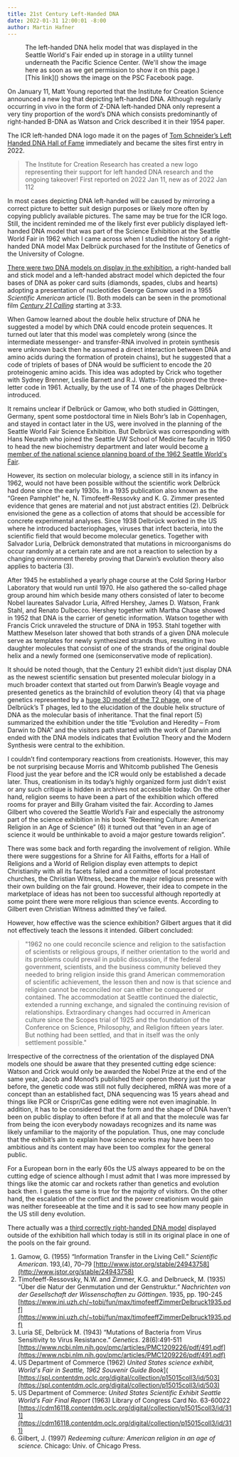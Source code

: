 ```yaml
---
title: 21st Century Left-Handed DNA
date: 2022-01-31 12:00:01 -8:00
author: Martin Hafner
---
```


<figure><figcaption> The left-handed DNA helix model that was displayed in the Seattle World's Fair ended up in storage
in a utility tunnel underneath the Pacific Science Center.  (We'll show the image here as soon as we get
permission to show it on this page.)  [This link]() shows the image on the PSC Facebook page.</figcaption></figure>


On January 11, Matt Young reported that the Institute for Creation Science announced a new log that depicting left-handed DNA. Although regularly occurring in vivo in the form of Z-DNA left-handed DNA only represent a very tiny proportion of the word’s DNA which consists predominantly of right-handed B-DNA as Watson and Crick described it in their 1954 paper.

The ICR left-handed DNA logo made it on the pages of [Tom Schneider’s Left Handed DNA Hall of Fame](https://users.fred.net/tds/leftdna/) immediately and became the sites first entry in 2022.

> The Institute for Creation Research has created a new logo representing their support for left handed DNA research and the ongoing takeover! First reported on 2022 Jan 11, new as of 2022 Jan 112

In most cases depicting DNA left-handed will be caused by mirroring a correct picture to better suit design purposes or likely more often by copying publicly available pictures. The same may be true for the ICR logo. Still, the incident reminded me of the likely first ever publicly displayed left-handed DNA model that was part of the Science Exhibition at the Seattle World Fair in 1962 which I came across when I studied the history of a right-handed DNA model Max Delbrück purchased for the Institute of Genetics of the University of Cologne. 

[There were two DNA models on display in the exhibition](https://spl.contentdm.oclc.org/digital/api/singleitem/image/p15015coll3/523/default.jpg), a right-handed ball and stick model and a left-handed abstract model which depicted the four bases of DNA as poker card suits (diamonds, spades, clubs and hearts) adopting a presentation of nucleotides George Gamow used in a 1955 _Scientific American_ article (1). Both models can be seen in the promotional film [_Century 21 Calling_](https://youtu.be/iNMpy2dbEgE) starting at 3:33.

When Gamow learned about the double helix structure of DNA he suggested a model by which DNA could encode protein sequences. It turned out later that this model was completely wrong (since the intermediate messenger- and transfer-RNA involved in protein synthesis were unknown back then he assumed a direct interaction between DNA and amino acids during the formation of protein chains), but he suggested that a code of triplets of bases of DNA would be sufficient to encode the 20 proteinogenic amino acids. This idea was adopted by Crick who together with Sydney Brenner, Leslie Barnett and R.J. Watts-Tobin proved the three-letter code in 1961. Actually, by the use of T4 one of the phages Delbrück introduced.

It remains unclear if Delbrück or Gamow, who both studied in Göttingen, Germany, spent some postdoctoral time in Niels Bohr’s lab in Copenhagen, and stayed in contact later in the US, were involved in the planning of the Seattle World Fair Science Exhibition. But Delbrück was corresponding with Hans Neurath who joined the Seattle UW School of Medicine
faculty in 1950 to head the new biochemistry department and later would become [a member of the
national science planning board of the 1962 Seattle World's Fair](https://magazine.washington.edu/hans-neurath-1909-2002/).

However, its section on molecular biology, a science still in its infancy in 1962, would not have been possible without the scientific work Delbrück had done since the early 1930s. In a 1935 publication also known as the “Green Pamphlet” he, N. Timofeeff-Ressovky and K. G. Zimmer presented evidence that genes are material and not just abstract entities (2). Delbrück envisioned the gene as a collection of atoms that should be accessible for concrete experimental analyses. Since 1938 Delbrück worked in the US where he introduced bacteriophages, viruses that infect bacteria, into the scientific field that would become molecular genetics. Together with Salvador Luria, Delbrück demonstrated that mutations in microorganisms do occur randomly at a certain rate and are not a reaction to selection by a changing environment thereby proving that Darwin’s evolution theory also applies to bacteria (3). 

After 1945 he established a yearly phage course at the Cold Spring Harbor Laboratory that would run until 1970. He also gathered the so-called phage group around him which beside many others consisted of later to become Nobel laureates Salvador Luria, Alfred Hershey, James D. Watson, Frank Stahl, and Renato Dulbecco. Hershey together with Martha Chase showed in 1952 that DNA is the carrier of genetic information. Watson together with Francis Crick unraveled the structure of DNA in 1953. Stahl together with Matthew Meselson later showed that both strands of a given DNA molecule serve as templates for newly synthesized strands thus, resulting in two daughter molecules that consist of one of the strands of the original double helix and a newly formed one (semiconservative mode of replication). 

It should be noted though, that the Century 21 exhibit didn’t just display DNA as the newest scientific sensation but presented molecular biology in a much broader context that started out from Darwin’s Beagle voyage and presented genetics as the brainchild of evolution theory (4) that via phage genetics represented by a [huge 3D model of the T2 phage](https://cdm16118.contentdm.oclc.org/digital/api/singleitem/image/p15015coll3/322/default.jpg), one of Delbrück’s T phages, led to the elucidation of the double helix structure of DNA as the molecular basis of inheritance. That the final report (5) summarized the exhibition under the title “Evolution and Heredity – From Darwin to DNA” and the visitors path started with the work of Darwin and ended with the DNA models indicates that Evolution Theory and the Modern Synthesis were central to the exhibition.

I couldn’t find contemporary reactions from creationists. However, this may be not surprising because Morris and Whitcomb published The Genesis Flood just the year before and the ICR would only be established a decade later. Thus, creationism in its today’s highly organized form just didn’t exist or any such critique is hidden in archives not accessible today. On the other hand, religion seems to have been a part of the exhibition which offered rooms for prayer and Billy Graham visited the fair. According to James Gilbert who covered the Seattle World’s Fair and especially the astronomy part of the science exhibition in his book “Redeeming Culture: American Religion in an Age of Science” (6) it turned out that “even in an age of science it would be unthinkable to avoid a major gesture towards religion”. 

There was some back and forth regarding the involvement of religion. While there were suggestions for a Shrine for All Faiths, efforts for a Hall of Religions and a World of Religion display even attempts to depict Christianity with all its facets failed and a committee of local protestant churches, the Christian Witness, became the major religious presence with their own building on the fair ground. However, their idea to compete in the marketplace of ideas has not been too successful although reportedly at some point there were more religious than science events. According to Gilbert even Christian Witness admitted they’ve failed. 

However, how effective was the science exhibition? Gilbert argues that it did not effectively teach the lessons it intended. Gilbert concluded:

> "1962 no one could reconcile science and religion to the satisfaction of scientists or religious groups, if neither orientation to the world and its problems could prevail in public discussion, if the federal government, scientists, and the business community believed they needed to bring religion inside this grand American commemoration of scientific achievement, the lesson then and now is that science and religion cannot be reconciled nor can either be conquered or contained. The accommodation at Seattle continued the dialectic, extended a running exchange, and signaled the continuing revision of relationships. Extraordinary changes had occurred in American culture since the Scopes trial of 1925 and the foundation of the Conference on Science, Philosophy, and Religion fifteen years later. But nothing had been settled, and that in itself was the only settlement possible."

Irrespective of the correctness of the orientation of the displayed DNA models one should be aware that they presented cutting edge science: Watson and Crick would only be awarded the Nobel Prize at the end of the same year, Jacob and Monod’s published their operon theory just the year before, the genetic code was still not fully deciphered, mRNA was more of a concept than an established fact, DNA sequencing was 15 years ahead and things like PCR or Crispr/Cas gene editing were not even imaginable. In addition, it has to be considered that the form and the shape of DNA haven’t been on public display to often before if at all and that the molecule was far from being the icon everybody nowadays recognizes and its name was likely unfamiliar to the majority of the population. Thus, one may conclude that the exhibit’s aim to explain how science works may have been too ambitious and its content may have been too complex for the general public.

For a European born in the early 60s the US always appeared to be on the cutting edge of science although I must admit that I was more impressed by things like the atomic car and rockets rather than genetics and evolution back then. I guess the same is true for the majority of visitors. On the other hand, the escalation of the conflict and the power creationism would gain was neither foreseeable at the time and it is sad to see how many people in the US still deny evolution.

There actually was a [third correctly right-handed DNA model](https://www.facebook.com/PacSci/photos/a.132354883854/10159386557128855/) displayed outside of the exhibition hall which today is still in its original place in one of the pools on the fair ground.

1. Gamow, G. (1955) “Information Transfer in the Living Cell.” _Scientific American_. 193,(4), 70–79
[http://www.jstor.org/stable/24943758](http://www.jstor.org/stable/24943758)
2. Timofeeff-Ressovsky, N.W. and Zimmer, K.G. and Delbrueck, M. (1935) “Über die Natur der Genmutation und der Genstruktur.“ _Nachrichten von der Gesellschaft der Wissenschaften zu Göttingen_. 1935, pp. 190-245
[https://www.ini.uzh.ch/~tobi/fun/max/timofeeffZimmerDelbruck1935.pdf](https://www.ini.uzh.ch/~tobi/fun/max/timofeeffZimmerDelbruck1935.pdf)
3. Luria SE, Delbrück M. (1943) “Mutations of Bacteria from Virus Sensitivity to Virus Resistance.” _Genetics_. 28(6):491-511 
[https://www.ncbi.nlm.nih.gov/pmc/articles/PMC1209226/pdf/491.pdf](https://www.ncbi.nlm.nih.gov/pmc/articles/PMC1209226/pdf/491.pdf)
4. US Department of Commerce (1962) _United States science exhibit, World's Fair in Seattle, 1962 Souvenir Guide Book_](
[https://spl.contentdm.oclc.org/digital/collection/p15015coll3/id/503](https://spl.contentdm.oclc.org/digital/collection/p15015coll3/id/503)
5. US Department of Commerce: _United States Scientific Exhibit Seattle World’s Fair Final Report_ (1963) Library of Congress Card No. 63-60022
[https://cdm16118.contentdm.oclc.org/digital/collection/p15015coll3/id/311](https://cdm16118.contentdm.oclc.org/digital/collection/p15015coll3/id/311)
6. Gilbert, J. (1997) _Redeeming culture: American religion in an age of science._ Chicago: Univ. of Chicago Press.

